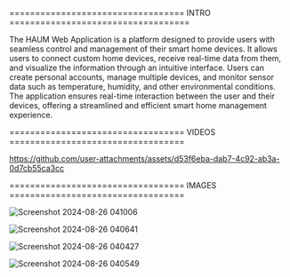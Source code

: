 ================================== INTRO ===================================

The HAUM Web Application is a platform designed to provide users with seamless control and management of their smart home devices. It allows users to connect custom home devices, receive real-time data from them, and visualize the information through an intuitive interface. Users can create personal accounts, manage multiple devices, and monitor sensor data such as temperature, humidity, and other environmental conditions. The application ensures real-time interaction between the user and their devices, offering a streamlined and efficient smart home management experience.

================================== VIDEOS ==================================

https://github.com/user-attachments/assets/d53f6eba-dab7-4c92-ab3a-0d7cb55ca3cc

================================== IMAGES ==================================

![Screenshot 2024-08-26 041006](https://github.com/user-attachments/assets/bf7f9747-53a7-45ab-922e-eec2594d2345)

![Screenshot 2024-08-26 040641](https://github.com/user-attachments/assets/2b12c8fe-b75b-4e85-b56f-a7bcc1ae382b)

![Screenshot 2024-08-26 040427](https://github.com/user-attachments/assets/ee3d7f74-ee0b-4460-a2ae-4c7a8f08e3dc)

![Screenshot 2024-08-26 040549](https://github.com/user-attachments/assets/4f021494-baea-4451-9780-1fce84c6f0f0)
